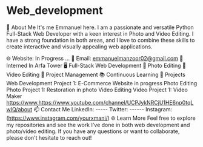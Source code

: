 # Web_development
🌟 About Me
It's me Emmanuel here. I am a passionate and versatile Python Full-Stack Web Developer with a keen interest in Photo and Video Editing. I have a strong foundation in both areas, and I love to combine these skills to create interactive and visually appealing web applications.

🌐 Website: In Progress ...
📧 Email: emmanuelmanzoor02@gmail.com
🚀 Interned In Arfa Tower 
🖥️ Full-Stack Web Development
📸 Photo Editing
🎥 Video Editing
💼 Project Management
📚 Continuous Learning
💼 Projects
Web Development
Project 1: E-Commerce Website in progress
Photo Editing
Photo Project 1: Restoration in photo
Video Editing
Video Project 1: Video Maker https://www.https://www.youtube.com/channel/UCPJykNRCjU1HE6np0tqLwIQ/about
📫 Contact Me
LinkedIn: -----
Twitter: ------
Instagram: (https://www.instagram.com/yourxmani/)
🌐 Learn More
Feel free to explore my repositories and see the work I've done in both web development and photo/video editing. If you have any questions or want to collaborate, please don't hesitate to reach out!
